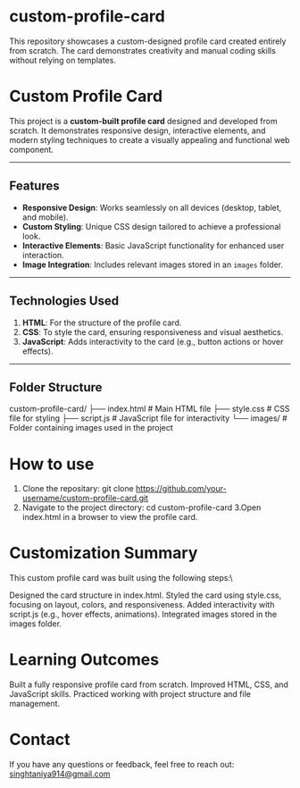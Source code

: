 # custom-profile-card
This repository showcases a custom-designed profile card created entirely from scratch. The card demonstrates creativity and manual coding skills without relying on templates.
# Custom Profile Card

This project is a **custom-built profile card** designed and developed from scratch. It demonstrates responsive design, interactive elements, and modern styling techniques to create a visually appealing and functional web component.

---

##  Features

- **Responsive Design**: Works seamlessly on all devices (desktop, tablet, and mobile).
- **Custom Styling**: Unique CSS design tailored to achieve a professional look.
- **Interactive Elements**: Basic JavaScript functionality for enhanced user interaction.
- **Image Integration**: Includes relevant images stored in an `images` folder.

---

##  Technologies Used

1. **HTML**: For the structure of the profile card.
2. **CSS**: To style the card, ensuring responsiveness and visual aesthetics.
3. **JavaScript**: Adds interactivity to the card (e.g., button actions or hover effects).

---

##  Folder Structure

custom-profile-card/
├── index.html      # Main HTML file
├── style.css       # CSS file for styling
├── script.js       # JavaScript file for interactivity
└── images/         # Folder containing images used in the project

# How to use
1. Clone the repositary:
  git clone https://github.com/your-username/custom-profile-card.git
2. Navigate to the project directory:
  cd custom-profile-card
3.Open index.html in a browser to view the profile card.

# Customization Summary
This custom profile card was built using the following steps:\

Designed the card structure in index.html.
Styled the card using style.css, focusing on layout, colors, and responsiveness.
Added interactivity with script.js (e.g., hover effects, animations).
Integrated images stored in the images folder.

# Learning Outcomes

Built a fully responsive profile card from scratch.
Improved HTML, CSS, and JavaScript skills.
Practiced working with project structure and file management.

# Contact

If you have any questions or feedback, feel free to reach out:
singhtaniya914@gmail.com



